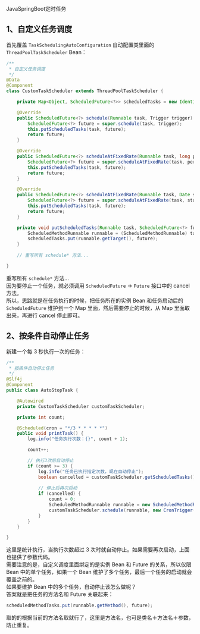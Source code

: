 JavaSpringBoot定时任务
<a name="BKQ3f"></a>
## 1、自定义任务调度
首先覆盖 `TaskSchedulingAutoConfiguration` 自动配置类里面的 `ThreadPoolTaskScheduler` Bean：
```java
/**
 * 自定义任务调度
 */
@Data
@Component
class CustomTaskScheduler extends ThreadPoolTaskScheduler {

    private Map<Object, ScheduledFuture<?>> scheduledTasks = new IdentityHashMap<>();

    @Override
    public ScheduledFuture<?> schedule(Runnable task, Trigger trigger) {
        ScheduledFuture<?> future = super.schedule(task, trigger);
        this.putScheduledTasks(task, future);
        return future;
    }

    @Override
    public ScheduledFuture<?> scheduleAtFixedRate(Runnable task, long period) {
        ScheduledFuture<?> future = super.scheduleAtFixedRate(task, period);
        this.putScheduledTasks(task, future);
        return future;
    }

    @Override
    public ScheduledFuture<?> scheduleAtFixedRate(Runnable task, Date startTime, long period) {
        ScheduledFuture<?> future = super.scheduleAtFixedRate(task, startTime, period);
        this.putScheduledTasks(task, future);
        return future;
    }

    private void putScheduledTasks(Runnable task, ScheduledFuture<?> future) {
        ScheduledMethodRunnable runnable = (ScheduledMethodRunnable) task;
        scheduledTasks.put(runnable.getTarget(), future);
    }
    
    // 重写所有 schedule* 方法...

}
```
重写所有 `schedule*` 方法...<br />因为要停止一个任务，就必须调用 `ScheduledFuture` -> `Future` 接口中的 cancel 方法。<br />所以，思路就是在任务执行的时候，把任务所在的实例 Bean 和任务启动后的 `ScheduledFuture` 维护到一个 Map 里面，然后需要停止的时候，从 Map 里面取出来，再进行 cancel 停止即可。
<a name="Oy3BO"></a>
## 2、按条件自动停止任务
新建一个每 3 秒执行一次的任务：
```java
/**
 * 按条件自动停止任务
 */
@Slf4j
@Component
public class AutoStopTask {

    @Autowired
    private CustomTaskScheduler customTaskScheduler;

    private int count;

    @Scheduled(cron = "*/3 * * * * *")
    public void printTask() {
        log.info("任务执行次数：{}", count + 1);

        count++;

        // 执行3次后自动停止
        if (count >= 3) {
            log.info("任务已执行指定次数，现在自动停止");
            boolean cancelled = customTaskScheduler.getScheduledTasks().get(this).cancel(true);
            
            // 停止后再次启动
            if (cancelled) {
                count = 0;
                ScheduledMethodRunnable runnable = new ScheduledMethodRunnable(this, ReflectionUtils.findMethod(this.getClass(), "printTask"));
                customTaskScheduler.schedule(runnable, new CronTrigger("*/3 * * * * *"));
            }
        }
    }

}
```
这里是统计执行，当执行次数超过 3 次时就自动停止。如果需要再次启动，上面也提供了参数代码。<br />需要注意的是，自定义调度里面绑定的是实例 Bean 和 Future 的关系，所以仅限 Bean 中的单个任务，如果一个 Bean 维护了多个任务，最后一个任务的启动就会覆盖之前的。<br />如果要维护 Bean 中的多个任务，自动停止该怎么做呢？<br />答案就是把任务的方法名和 Future 关联起来：
```java
scheduledMethodTasks.put(runnable.getMethod(), future);
```
取的的根据当前的方法名取就行了，这里是方法名，也可是类名＋方法名＋参数，防止重复。
